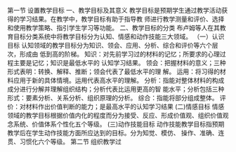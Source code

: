 第一节 设置教学目标
一、教学目标及其意义
教学目标是预期学生通过教学活动获得的学习结果。在教学中，教学目标有助于指导教
师进行教学测量和评价、选择和使用教学策略、指引学生学习等功能。
二、教学目标的分类
布卢姆等人在其教育目标分类系统中将教学目标分为认知、情感和动作技能三大领域。
（一）认识目标
认知领域的教学目标分为知识、领会、应用、分析、综合和评价等六个层次，形成由
低到高的阶梯。
知识：对先前学习过的材料的记忆；所要求的心理过程主要是记忆；知识是最低水平的
认知学习结果。
领会：把握材料的意义；三种形式表明：转换、解释、推断；领会代表了最低水平的理
解。
运用：将习得的材料应用于新的具体情境。运用代表高水平的理解。
分析：指能对整体材料的构成成分进行分解并理解组织结构；分析代表比运用更高的智
能水平；分析包括三种形式：要素分析、关系分析、组织原理的分析。
综合：指能将部分组成整体。
评价：对材料作出价值判断的能力；是最高水平的认知学习结果
(二)情感目标
情感领域的教学目标根据价值内化的程度而分为接受、反应、形成价值观、组织价值观
念系统、价值体系个性化五个等级。
(三)动作技能目标
动作技能教学目标指预期教学后在学生动作技能方面所应达到的目标。分为知觉、模仿、
操作、准确、连贯、习惯化六个等级。
第二节 组织教学过